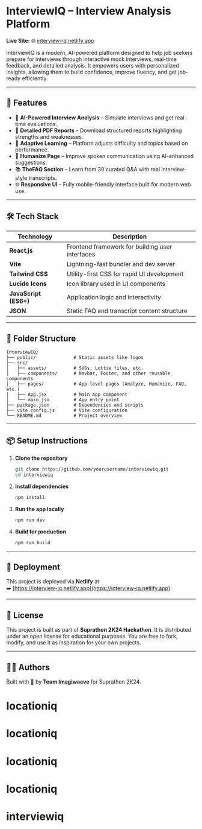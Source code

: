 
# InterviewIQ – Interview Analysis Platform

**Live Site:** 🌐 [interview-iq.netlify.app](https://interview-iq.netlify.app)

InterviewIQ is a modern, AI-powered platform designed to help job seekers prepare for interviews through interactive mock interviews, real-time feedback, and detailed analysis. It empowers users with personalized insights, allowing them to build confidence, improve fluency, and get job-ready efficiently.

---

## 🚀 Features

- 🎤 **AI-Powered Interview Analysis** – Simulate interviews and get real-time evaluations.
- 📄 **Detailed PDF Reports** – Download structured reports highlighting strengths and weaknesses.
- 🧠 **Adaptive Learning** – Platform adjusts difficulty and topics based on performance.
- 💬 **Humanize Page** – Improve spoken communication using AI-enhanced suggestions.
- 📚 **TheFAQ Section** – Learn from 30 curated Q&A with real interview-style transcripts.
- 🌐 **Responsive UI** – Fully mobile-friendly interface built for modern web use.

---

## 🛠️ Tech Stack

| Technology       | Description                                      |
|------------------|--------------------------------------------------|
| **React.js**      | Frontend framework for building user interfaces |
| **Vite**          | Lightning-fast bundler and dev server           |
| **Tailwind CSS**  | Utility-first CSS for rapid UI development      |
| **Lucide Icons**  | Icon library used in UI components              |
| **JavaScript (ES6+)** | Application logic and interactivity        |
| **JSON**          | Static FAQ and transcript content structure     |

---

## 📁 Folder Structure

```
InterviewIQ/
├── public/              # Static assets like logos
├── src/
│   ├── assets/          # SVGs, Lottie files, etc.
│   ├── components/      # Navbar, Footer, and other reusable components
│   ├── pages/           # App-level pages (Analyze, Humanize, FAQ, etc.)
│   ├── App.jsx          # Main App component
│   └── main.jsx         # App entry point
├── package.json         # Dependencies and scripts
├── vite.config.js       # Vite configuration
└── README.md            # Project overview
```

---

## 📦 Setup Instructions

1. **Clone the repository**  
   ```bash
   git clone https://github.com/yourusername/interviewiq.git
   cd interviewiq
   ```

2. **Install dependencies**  
   ```bash
   npm install
   ```

3. **Run the app locally**  
   ```bash
   npm run dev
   ```

4. **Build for production**  
   ```bash
   npm run build
   ```

---

## 📌 Deployment

This project is deployed via **Netlify** at  
➡️ [https://interview-iq.netlify.app](https://interview-iq.netlify.app)

---

## 📄 License

This project is built as part of **Suprathon 2K24 Hackathon**. It is distributed under an open license for educational purposes. You are free to fork, modify, and use it as inspiration for your own projects.

---

## 👨‍💻 Authors

Built with 💙 by **Team Imagiwaeve** for Suprathon 2K24.

# locationiq
# locationiq
# locationiq
# locationiq
# interviewiq

